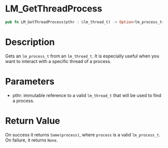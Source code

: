 # LM_GetThreadProcess

```rust
pub fn LM_GetThreadProcess(pthr : &lm_thread_t) -> Option<lm_process_t>
```

# Description

Gets an `lm_process_t` from an `lm_thread_t`. It is especially useful when you want to interact with a specific thread of a process.

# Parameters

- pthr: immutable reference to a valid `lm_thread_t` that will be used to find a process.

# Return Value

On success it returns `Some(process)`, where `process` is a valid `lm_process_t`. On failure, it returns `None`.

